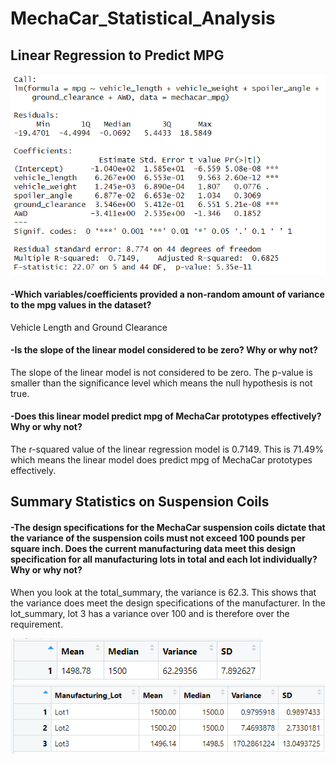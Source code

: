 # MechaCar_Statistical_Analysis

## Linear Regression to Predict MPG
![Linear Regression Model](linear_regression.png)
#### -Which variables/coefficients provided a non-random amount of variance to the mpg values in the dataset?
Vehicle Length and Ground Clearance
#### -Is the slope of the linear model considered to be zero? Why or why not?
The slope of the linear model is not considered to be zero. The p-value is smaller than the significance level which means the null hypothesis is not true.
#### -Does this linear model predict mpg of MechaCar prototypes effectively? Why or why not?
The r-squared value of the linear regression model is 0.7149. This is 71.49% which means the linear model does predict mpg of MechaCar prototypes effectively.

## Summary Statistics on Suspension Coils
#### -The design specifications for the MechaCar suspension coils dictate that the variance of the suspension coils must not exceed 100 pounds per square inch. Does the current manufacturing data meet this design specification for all manufacturing lots in total and each lot individually? Why or why not?
When you look at the total_summary, the variance is 62.3. This shows that the variance does meet the design specifications of the manufacturer.
In the lot_summary, lot 3 has a variance over 100 and is therefore over the requirement.

![total_summary](total_summary.png)
![lot_summary](lot_summary.png)

